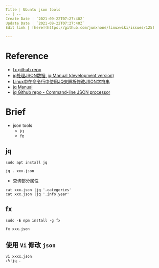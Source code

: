 ```yaml
---
Title | Ubuntu json tools
-- | --
Create Date | `2021-09-22T07:27:40Z`
Update Date | `2021-09-22T07:27:40Z`
Edit link | [here](https://github.com/junxnone/linuxwiki/issues/125)

---
```

# Reference
- [fx github repo](https://github.com/antonmedv/fx)
- [jq处理JSON数据, jq Manual (development version)](https://www.cnblogs.com/timxgb/p/6644914.html)
- [Linux中在命令行中使用JQ来解析修改JSON字符串](https://www.jianshu.com/p/f50c87b7eaea)
- [jq Manual](https://stedolan.github.io/jq/manual/)
- [jq Github repo - Command-line JSON processor](https://github.com/stedolan/jq)

# Brief
- json tools
  - jq
  - fx
 
## jq

```
sudo apt install jq
```
```
jq . xxx.json
```

- 查询部分属性

```
cat xxx.json |jq '.categories'
cat xxx.json |jq '.info.year'
```

## fx

```
sudo -E npm install -g fx
```
```
fx xxx.json
```

## 使用 `Vi` 修改 `json`
```
vi xxxx.json
:%!jq .
```


